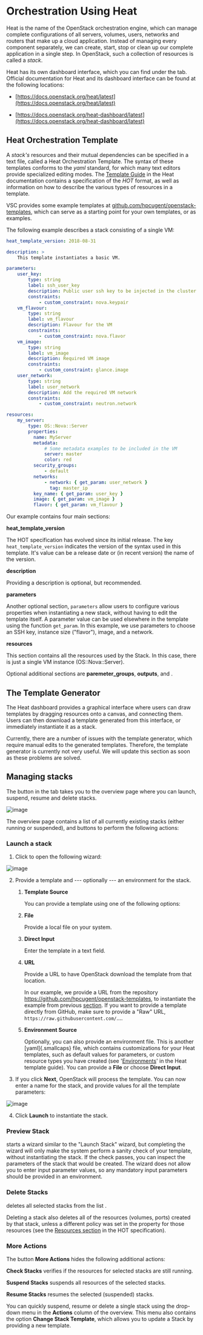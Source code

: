 # Orchestration Using Heat

Heat is the name of the OpenStack orchestration engine, which can manage complete
configurations of all servers, volumes, users, networks and routers that
make up a cloud application. Instead of managing every component
separately, we can create, start, stop or clean up our complete
application in a single step. In OpenStack, such a collection of
resources is called a _stack_.

Heat has its own dashboard interface, which you can find under the tab. Official
documentation for Heat and its dashboard interface can be found at the
following locations:

-   [https://docs.openstack.org/heat/latest](https://docs.openstack.org/heat/latest)

-   [https://docs.openstack.org/heat-dashboard/latest](https://docs.openstack.org/heat-dashboard/latest)

## Heat Orchestration Template

A _stack's_
resources and their mutual dependencies can be specified in a text file,
called a
Heat Orchestration Template. The syntax of these
templates conforms to the _yaml_ standard, for which many text editors
provide specialized editing modes. The [Template
Guide](https://docs.openstack.org/heat/\osversion/template_guide) in
the Heat documentation contains a specification of the _HOT_ format, as well as information on how to describe the various types of
resources in a template.

VSC provides some example templates at
[github.com/hpcugent/openstack-templates](https://github.com/hpcugent/openstack-templates),
which can serve as a starting point for your own templates, or as
examples.

The following example describes a stack consisting of a single VM:

```yaml
heat_template_version: 2018-08-31

description: > 
    This template instantiates a basic VM.

parameters:
    user_key:
        type: string
        label: ssh_user_key
        description: Public user ssh key to be injected in the cluster VMs
        constraints:
            - custom_constraint: nova.keypair
    vm_flavour:
        type: string
        label: vm_flavour
        description: Flavour for the VM
        constraints:
            - custom_constraint: nova.flavor
    vm_image:
        type: string
        label: vm_image
        description: Required VM image
        constraints:
            - custom_constraint: glance.image
    user_network:
        type: string
        label: user_network
        description: Add the required VM network
        constraints:
            - custom_constraint: neutron.network

resources:
    my_server:
        type: OS::Nova::Server
        properties:
          name: MyServer
          metadata:
              # Some metadata examples to be included in the VM
              server: master
              color: red
          security_groups: 
              - default
          networks: 
              - network: { get_param: user_network }
                tag: master_ip
          key_name: { get_param: user_key }
          image: { get_param: vm_image }
          flavor: { get_param: vm_flavour }

```

Our example contains four main sections:

**heat_template_version**

The HOT specification has evolved since its initial
release. The key `heat_template_version` indicates the version of
the syntax used in this template. It's value can be a release date
or (in recent version) the name of the version.

**description**

Providing a description is optional, but recommended.

**parameters**

Another optional section, `parameters` allow users to configure
various properties when instantiating a new stack, without having to
edit the template itself. A parameter value can be used elsewhere in
the template using the function `get_param`. In this example, we use
parameters to choose an SSH key, instance size ("flavor"), image,
and a network.

**resources**

This section contains all the resources used by the Stack. In this
case, there is just a single VM instance (OS::Nova::Server).

Optional additional sections are **paremeter_groups**, **outputs**, and .

## The Template Generator

The Heat dashboard provides a graphical interface where users can draw
templates by dragging resources onto a canvas, and connecting them.
Users can then download a template generated from this interface, or
immediately instantiate it as a stack.

Currently, there are a number of issues with the template generator,
which require manual edits to the generated templates. Therefore, the
template generator is currently not very useful. We will update this
section as soon as these problems are solved.

## Managing stacks

The button in the tab takes you to the overview page where you can
launch, suspend, resume and delete stacks.


![image](img/stacks_overview.png)


The overview page contains a list of all currently existing stacks
(either running or suspended), and buttons to perform the following
actions:

### Launch a stack

1.  Click to open the following wizard:


![image](img/launch_stack_template.png)


2.  Provide a template and --- optionally --- an environment for the
    stack.

    1. **Template Source**
    
       You can provide a template using one of the following options:

    2. **File**

        Provide a local file on your system.

    3. **Direct Input**

        Enter the template in a text field.

    4. **URL**

        Provide a URL to have OpenStack download the
        template from that location.

        In our example, we provide a URL from the
        repository https://github.com/hpcugent/openstack-templates,
        to instantiate the example from previous [section](#heat-orchestration-template).
        If you want to provide a template directly from GitHub, make sure to provide a "Raw"
        URL, `https://raw.githubusercontent.com/`....

    5. **Environment Source**

        Optionally, you can also provide an environment file. This is
        another [yaml]{.smallcaps} file, which contains customizations
        for your Heat templates, such as default values for parameters,
        or custom resource types you have created (see
        '[Environments](https://docs.openstack.org/heat/\osversion/template_guide/environment.html)'
        in the Heat template guide). You can provide a **File** or choose **Direct Input**.

3.  If you click **Next**, OpenStack will process the template. You can now
    enter a name for the stack, and provide values for all the template
    parameters:


![image](img/launch_stack_parameters.png)


4.  Click **Launch** to instantiate the stack.

### Preview Stack

starts a wizard similar to the "Launch Stack" wizard, but completing the
wizard will only make the system perform a sanity check of your
template, without instantiating the stack. If the check passes, you can
inspect the parameters of the stack that would be created. The wizard
does not allow you to enter input parameter values, so any mandatory
input parameters should be provided in an environment.

### Delete Stacks

deletes all selected stacks from the list .

Deleting a stack also deletes all of the resources (volumes, ports)
created by that stack, unless a different policy was set in the property
for those resources (see the [Resources
section](https://docs.openstack.org/heat/\osversion/template_guide/hot_spec.html#resources-section)
in the HOT specification).

### More Actions

The button **More Actions** hides the following additional actions:

**Check Stacks** verifies if the resources for selected stacks are still running.

**Suspend Stacks** suspends all resources of the selected stacks.

**Resume Stacks** resumes the selected (suspended) stacks.


You can quickly suspend, resume or delete a single stack using the
drop-down menu in the **Actions** column of the overview. This menu also contains
the option **Change Stack Template**, which allows you to update a Stack by providing a new
template.
